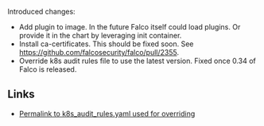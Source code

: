 Introduced changes:

- Add plugin to image. In the future Falco itself could load plugins. Or provide
  it in the chart by leveraging init container.
- Install ca-certificates. This should be fixed soon. See <https://github.com/falcosecurity/falco/pull/2355>.
- Override k8s audit rules file to use the latest version. Fixed once 0.34 of
  Falco is released.

## Links

- [Permalink to k8s_audit_rules.yaml used for overriding](https://github.com/falcosecurity/plugins/blob/dc16239560147b3ce700c1a587f3a31c7f702276/plugins/k8saudit/rules/k8s_audit_rules.yaml)
